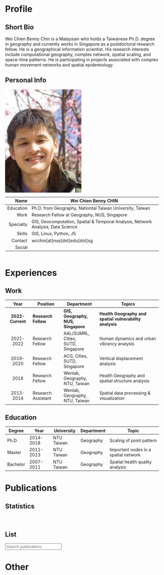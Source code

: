 # Profile

## <span class="mu mu-right"></span> Short Bio

Wei Chien Benny Chin is a Malaysian who holds a Taiwanese Ph.D. degree in geography and currently works in Singapore as a postdoctoral research fellow. He is a geographical information scientist. His research interests include computational geography, complex network, spatial scaling, and space-time patterns. He is participating in projects associated with complex human movement networks and spatial epidemiology.

## <span class="mu mu-right"></span> Personal Info

<div class="row">
<div class="four columns">

<img src="/resources/images/benny.jpg" style="width: 250px; height: 337px; object-fit: cover; object-position: 0 0;">

</div>
<div class="eight columns">

|      Name | Wei Chien Benny CHIN                                                             |
|----------:|----------------------------------------------------------------------------------|
| Education | Ph.D. from Geography, Nationtal Taiwan University, Taiwan                        |
|      Work | Research Fellow at Geography, NUS, Singapore                                     |
| Specialty | GIS, Geocomputation, Spatial & Temporal Analysis, Network Analysis, Data Science |
|    Skills | GIS, Linux, Python, JS                                                           |
|   Contact | wcchin[at]nus[dot]edu[dot]sg                                                     |
|    Social | <a href="https://orcid.org/0000-0001-7215-3303"><i class="ai ai-orcid"></i></a>  <a href="https://www.scopus.com/authid/detail.uri?authorId=56596201400"><i class="ai ai-scopus"></i></a>  <a href="https://scholar.google.com/citations?hl=zh-TW&user=P2IJvyQAAAAJ"><i class="ai ai-google-scholar"></i></a>  <a href="https://papers.ssrn.com/sol3/cf_dev/AbsByAuth.cfm?per_id=4909051"><i class="ai ai-ssrn"></i></a>  <a href="https://www.researchgate.net/profile/Benny_Chin"><i class="ai ai-researchgate"></i></a>  |

</div>
</div>


# Experiences
## <span class="mu mu-right"></span> Work

|       Year       | Position            | Department                             | Topics                                                  |
|:----------------:|---------------------|----------------------------------------|---------------------------------------------------------|
| **2022-Current** | **Research Fellow** | **GIS, Geography, <br>NUS, Singapore** | **Health Geography and spatial vulnerability analysis** |
|     2021-2022    | Research Fellow     | AAL/SUMRL, Cities, <br>SUTD, Singapore | Human dynamics and urban vibrancy analysis              |
|     2019-2020    | Research Fellow     | ACG, Cities, <br>SUTD, Singapore       | Vertical displacement analysis                          |
|       2018       | Research Fellow     | Wenlab, Geography, <br>NTU, Taiwan     | Health Geography and spatial structure analysis         |
|     2013-2014    | Research Assistant  | Wenlab, Geography, <br>NTU, Taiwan     | Spatial data processing & visualization                 |


## <span class="mu mu-right"></span> Education

| Degree   | Year      | University | Department | Topic                                |
|----------|-----------|------------|------------|--------------------------------------|
| Ph.D.    | 2014-2018 | NTU Taiwan | Geography  | Scaling of point pattern             |
| Master   | 2011-2013 | NTU Taiwan | Geography  | Important nodes in a spatial network |
| Bachelor | 2007-2011 | NTU Taiwan | Geography  | Spatial health quality analysis      |


# Publications

## <span class="mu mu-right"></span> Statistics

<div class="row">
<div class="one column"></div>
<div class="ten columns">
<canvas id="publicationByYear" style="width:100% height:400px"></canvas>
</div>
<div class="one column"></div>
</div>
<div class="row" style="padding-top: 20px"></div>
<div class="row">
<div class="one column"></div>
<div class="ten columns">
<canvas id="citationByYear" style="width:100% height:200px"></canvas>
</div>
<div class="one column"></div>
</div>

## <span class="mu mu-right"></span> List

<div class="row">
<input type="text" class="bibtex_search" id="searchbar" placeholder="Search publications">
</div>

<div id="bibtex_display"></div>


# Other


